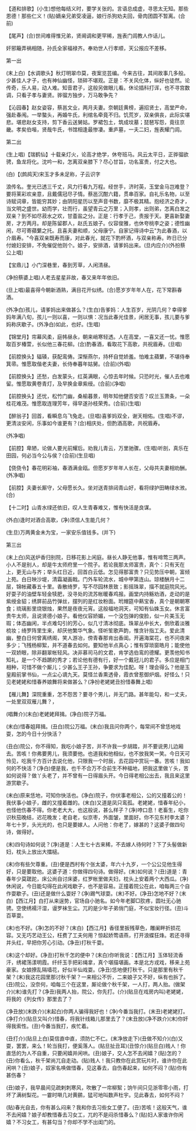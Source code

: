 <!-- { "loadSidebar": true } -->
【道和排歌】(小生)想他每结义时，要学关张的。言语总成虚，寻思太无知。那些恩德！那些仁义！(贴)嫡亲兄弟受凌逼，娘行杀狗劝夫回，骨肉团圆不暂离。(合前)

【尾声】(合)世间难得惟兄弟，贤阃调和更罕稀，旌表门闾教人作话儿。

奸邪簸弄祸相随，孙氏全家福禄齐。奉劝世人行孝顺，天公报应不差移。
　




第一出

(末上白)【水调歌头】秋灯明翠巾莫，夜案览芸编。今来古往，其间故事几多般。少甚佳人才子，也有神仙幽怪，琐碎不堪观。正是：不关风化体，纵好也徒然。论传奇，乐人易，动人难。知音君子，这般另做眼儿看。休论插科打诨，也不寻宫数调，只看子孝与妻贤。骅骝方独步，万马敢争先？

【沁园春】赵女姿容，蔡邕文业，两月夫妻。奈朝廷黄榜，遍招贤士，高堂严命，强赴春闱。一举螯头，再婚牛氏，利绾名牵竟不归。饥荒岁，双亲俱丧，此际实堪悲。堪悲赵女支持，剪下香云送舅姑。罗裙包土，筑成坟墓；琵琶写怨，竟往京畿。孝矣伯喈，贤哉牛氏，书馆相逢最惨凄。重庐墓，一夫二妇，旌表耀门闾。


第二出

(生上唱)【瑞鹤仙】十载亲灯火，论高才绝学，休夸班马。风云太平日，正骅骝欲骋，鱼龙将化。沈吟一和，怎离双亲膝下？尽心甘旨，功名富贵，付之大也。

(白)【(鹧鸪天)宋玉才多未足称，子云识字

浪传名。奎光已透三千丈，风力行看九万程。经世手，济时英，玉堂金马岂难登？要将莱彩欢亲意，且戴儒冠尽子情。蔡邕沉酣六籍，贯串百家。自礼乐名物，以至诗赋词章，皆能穷其妙；由阴阳星历以至声音书数，靡不极其精。抱经济之奇才，当文明之盛世。幼而学，壮而行，虽望青云之万里；入则孝，出则弟，怎离白发之双亲？到不如尽菽水之欢，甘齑盐之分。正是：行孝于己，责报于天。更喜新娶妻房，才方两月。却是陈留郡人，赵氏五娘子。仪容俊雅，也休夸桃李之姿；德性幽闲，尽可寄蘋蘩之托。且喜夫妻和顺，父母康宁。自家记得诗中云"为此春酒，以介眉寿。"今喜双亲既寿而康，对此春光，就花下酌杯酒，与双亲称寿。昨日已分付媳妇安排，不免催促他则个。娘子，安排酒，请爹妈出来。(旦内应介)(外扮蔡公上唱)

【宝鼎儿】小门深巷里，春到芳草，人闲清昼。

(净扮蔡婆上唱)人老去星星非故，春又来年年依旧。

(旦上唱)最喜得今朝新酒熟，满目花开似绣。(合)愿岁岁年年人在，花下常斟春酒。

(外净白)孩儿，请爹妈出来做甚么？(生白)告爹妈：人生百岁，光阴几何？幸得爹妈年满八旬，孩儿一则以喜，一则以惧：况当此春光佳景，闲居无事，孩儿要与爹妈称庆歇子。(外净白)如此，也好。(生唱)

【锦堂月】帘幕风柔，庭帏昼永，朝来峭寒轻透。人在高堂，一喜又还一忧。惟愿取百岁椿萱，长似他三春花柳。(合)酌春酒，看取花下高歌，共祝眉寿。(旦唱)

【前腔换头】辐辏，获配鸾俦。深惭燕尔，持杯自觉娇羞。怕难主蘋蘩，不堪侍奉箕帚。惟愿取偕老夫妻，长侍奉暮年姑舅。(合前)(外唱)

【前腔换头】还愁，白发蒙头，红英满眼，心惊去年时候。只恐时光，催人去也难留。惟愿取黄卷青灯，及早换金章紫绶。(合前)(净唱)

【前腔换头】还忧，松竹门幽，桑榆暮景，明年知他健否安否？叹兰玉萧条，一朵桂花难茂。惟愿取连理芳年，得早遂孙枝荣秀。(合前)(生唱)

【醉翁子】回首，看瞬息乌飞兔走。(旦唱)喜爹妈双全，谢天相佑。(生唱)不谬，更清淡安闲，乐事如今谁更有？(合)相庆处，但酌酒高歌，共祝眉寿。

(外净唱)

【前腔】卑陋，论做人要光前耀后。劝我儿青云，万里驰骤。(生唱)听剖，真乐在田园，何必当今公与侯？(合前)(生旦唱)

【侥侥令】春花明彩袖，春酒满金瓯。但愿岁岁年年人长在，父母共夫妻相劝酬。(外净唱)

【前腔】夫妻长厮守，父母愿长久。坐对送青排闼青山好，看将绿护田畴绿水浟。(合)

【十二时】山青水绿还依旧，叹人生青春难又，惟有快活是良谋。

(外白)逢时对酒合高歌，(净)须信人生能几何？

(生旦)万两黄金未为宝，一家安乐值钱多。(并下)


第三出

(末上白)风送炉香归别院，日移花影上闲庭。昼长人静无他事，惟有啼莺三两声。小人不是别人，却是牛太师府里一个院子。若论我那太师富贵，真个：只有天在上，更无山与齐；举头红日近，回首白云低。怎见得那富贵？只见势压中朝，富倾上苑。白日映沙堤，清霜凝画戟。门外车轮流水，城中甲第连山。琼楼酬月十二层，锦帐藏春五十里。香散绮罗，写不尽园林景致；影摇珠翠，描不就庭院风光。好耍子的油壁车轻金犊肥，没寻处的流苏帐暖春鸡报。画堂内持觞劝酒，走动的是紫绶金貂；绣屏前品竹弹丝，摆列的是红妆粉面。玳帽筵中爇宝香，真个是朝朝寒食；琉璃影里烧银烛，果然是夜夜元宵。这般福地洞天，可知有仙姝玉女。休言富贵牛太师，且说贤德小娘子。看他仪容娇媚，一个没包弹的俊脸，似一片美玉无瑕；体态幽闲，半点难勾引的芳心，似几寸清冰彻底。珠翠丛中长大，倒欣着淡雅梳妆；绮罗阵里生来，却厌他繁华气象。怪听笙歌声韵，惟贪针指工夫。爱此清幽，整白日何曾离绣阁，笑人游冶，傍青春那肯出香闺。开遍海棠花，也不问夜来多少；飞残杨柳絮，并不道春去如何。要知他半点真心；惟有穿琐窗皓月；能使他一双娇眼，除非翻翠帐轻风。决非慕司马的文君，肯学选伯鸾的德耀。更羡他知书知礼，是一个不趋蹡的秀才；若论他有德有行，好一个戴冠儿的君子。多应是相门相种，可惜不做个厮儿；少甚么王子王孙，争要求为佳配。呀！理会得么？他是玉皇殿前掌书仙，一点尘心谪九天。莫怪兰香熏透骨，霞衣曾惹御炉烟。好怪么！只见老姥姥和惜春养娘舞将来做甚么？(净扮老姥姥丑扮惜春舞上唱)

【雁儿舞】深院重重，怎不怨苦？要寻个男儿，并无门路。甚年能勾，和一丈夫，一处里双双雁儿舞？，

(唱舞介)(末白)老姥姥拜揖。(净白)院子万福。

(末白)惜春姐拜揖。(丑白)院公万福。(末白)我且问你两个，每常间不曾恁地戏耍，怎的今日十分快活？

(丑白)院公，你不得知，我吃小娘子苦，并不许我一步胡踏，并不要说男儿边厢去。苦咳！你弗要男儿，我须要他。也道我和他相似，也不放我笑一笑。今日天可怜见，吃我千方百计去说化他，只限我一个时辰，去花园中赏玩一番。苦咳！我如何的不快活？(净白)便是我，也千不合万不合前生不种福地，把我这里做丫头，苦如何说得？做丫头老了，并不曾有一日得眉头开。今日得老相公出去，我且来这里游赏歇子。

(末白)原来恁地，可知你快活也。(净白)院子，你伏事老相公，公的又撞着公的！我伏事小娘子，雌的又撞着雌的。(末白)又道是凤只鸾孤。老姥姥，惜春年纪小，也怪他伤春不得。你老老大大，也这般说，甚么样子？(净)哱口息！老畜生，吃你识秋茄晚结，迟花晚发；老自老，似京枣，外面皱，里面好。你不见东村李太婆？年七十岁，头光光的，也只是要嫁人。人问他：你老了，嫁甚的？这婆子做四句诗，做得好。

(末)四句诗如何说？(净)道是：人生七十古来稀，不去嫁人待何时？下了头髻做新妇，枕头上放出大擂槌。

(末)你有些欠尊重。(丑)便是西村有个张太婆，年六十九岁，一个公公见他生得好，只是要取他。这婆子道：你做得四句诗。做得好。(末)如何说？(丑)道是：青春年少莫蹉跎，床公尚自讨床婆，红罗帐里做夫妇，枕头上安着两个大西瓜。(净)休闲说，今日能勾得在此闲戏歇子，也不是容易。正撞着院公在此，咱每两三个自作耍歇子。(丑)还是做什么耍好？(净)踢气球耍。(末)不好。(净丑)怎地不好？(末白)【西江月】白打从来逞势，官场自小驰名。如今年老脚□肷疼，圆社无心驰骋。空使绣襦汗湿，谩罗袜生尘。兀的是少年子弟俏门庭，不似宝妆行径。(丑)斗百草耍。

(末)也不好。(净)怎的不好？(末白)【西江月】香径里扳残草色，雕阑畔折损花容。又无巧艺动王公，枉费了工夫何用？惊起娇莺语燕，打开浪蝶狂烽。若还寻得并头红，早把你芳心引动。(净丑)打秋千耍。

(末)这个却好。(净丑)打秋千怎的便中？(末白)你听我说：【西江月】玉体轻流香汗，绣裙荡漾明霞。纤纤玉手把彩绳拿，真个堪描堪画。本是北方戎戏，移来上苑豪家。女娘撩乱隔墙花，好似半仙戏耍。(净丑)恁地便打秋千。只是那里有秋千架？(末)我这花园里那讨秋千架？一来相公不忻，二来娘子又不好，纵有也拆了。(丑)院公，没奈何，咱每三个在这里，厮论做个秋千架，一人打，两人抬。(做架介)(末)谁先打？(净丑)我两人抬，院公，你先打。(介)(贴旦在戏房内叫)老姥姥，将我的《列女传》那里去了？

(净丑放)(末跌介)(末起白)你两人骗得我好也！(净)今番当我打。(末丑)老姥姥打。(净打介)(贴旦又叫介)惜春，将我针线箱儿那里去了？(末丑放)(净不跌介)(末)你奸得我索性。(丑)今番当我打，疾忙着。

(丑打介)(贴旦上白)莫信直中直，须防仁不仁。(末净放走下)(丑做不知介)(白)又耍，罢罢，来么！轮当我打，便奚落人。(贴旦扯丑耳)(丑惊介)(贴旦白)贱人！你直恁的为人不自重，只要闲嬉并闲哄。(丑)娘子，交人怎不去闲嬉？(贴)怎的？(丑)你看么，秋千架尚兀自走动。(贴)贱人！我只教你在此赏玩片时，谁许你在此闲哄？(丑)娘子，奴家名唤做惜春，见这春去，自伤春起来，如何不闷？(贴)你有甚伤春？

(丑)娘子，我早晨间见疏剌刺寒风，吹散了一帘柳絮；饷午间只见浙零零小雨，打坏了满树梨花。一霎时啭几对黄鹂，猛可地叫数声杜宇。见此春去，如何不闷？

(贴)春光自去，你有甚么闷来？我和你去习些女工便了。(丑)苦咳！这般天气，谁不去闲嬉？娘子却教惜春去习女工，兀的不是闷杀惜春么？(贴)妇人家谁许你闲嬉？不习女工，有甚勾当？你却不学不出闺门的。

